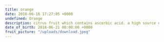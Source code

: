 ```yaml
---
title: orange
date: 2018-06-16 17:27:05 +0000
undefined: Orange
description: citrus fruit which contains ascorbic acid. a high source of vit c
date_of_birth: 2018-06-21 00:00:00 +0000
fruit_picture: "/uploads/download.jpeg"
---
```


